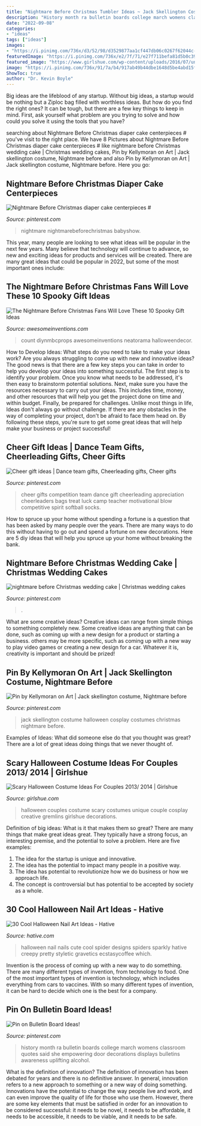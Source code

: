 ```yaml
---
title: "Nightmare Before Christmas Tumbler Ideas ~ Jack Skellington Costume Halloween Cosplay Costumes Christmas Nightmare Before"
description: "History month ra bulletin boards college march womens classroom quotes said she empowering door decorations displays bulletins awareness uplifting alcohol"
date: "2022-09-08"
categories:
- "ideas"
tags: ["ideas"]
images:
- "https://i.pinimg.com/736x/d3/52/98/d3529877aa1cf447db06c0267f62044c--ra-bulletin-boards-womens-history-month-bulletin-board.jpg"
featuredImage: "https://i.pinimg.com/736x/e2/7f/71/e27f711befa81d5b0c393bb959328624.jpg"
featured_image: "https://www.girlshue.com/wp-content/uploads/2016/07/unnamed-file-2466.jpg"
image: "https://i.pinimg.com/736x/91/7a/b4/917ab49b44dbe1648d5be4abd15f0ede.jpg"
ShowToc: true
author: "Dr. Kevin Boyle"
---
```



Big ideas are the lifeblood of any startup. Without big ideas, a startup would be nothing but a Ziploc bag filled with worthless ideas. But how do you find the right ones? It can be tough, but there are a few key things to keep in mind. First, ask yourself what problem are you trying to solve and how could you solve it using the tools that you have?

	

		
searching about Nightmare Before Christmas diaper cake centerpieces # you've visit to the right place. We have 8 Pictures about Nightmare Before Christmas diaper cake centerpieces # like nightmare before Christmas wedding cake | Christmas wedding cakes, Pin by Kellymoran on Art | Jack skellington costume, Nightmare before and also Pin by Kellymoran on Art | Jack skellington costume, Nightmare before. Here you go:
		
    
## Nightmare Before Christmas Diaper Cake Centerpieces #

<img loading=lazy src="https://i.pinimg.com/736x/91/7a/b4/917ab49b44dbe1648d5be4abd15f0ede.jpg" onerror="this.onerror=null;this.src='https://tse1.mm.bing.net/th?id=OIP.FXEgWpqsQYzZfQtoQS0WhgHaGf&amp;pid=15.1';" alt="Nightmare Before Christmas diaper cake centerpieces #">

_Source: pinterest.com_

>nightmare nightmarebeforechristmas babyshow. 

	

This year, many people are looking to see what ideas will be popular in the next few years. Many believe that technology will continue to advance, so new and exciting ideas for products and services will be created. There are many great ideas that could be popular in 2022, but some of the most important ones include: 

    
## The Nightmare Before Christmas Fans Will Love These 10 Spooky Gift Ideas

<img loading=lazy src="https://www.awesomeinventions.com/wp-content/uploads/2015/01/nightmare-clock.jpg" onerror="this.onerror=null;this.src='https://tse2.mm.bing.net/th?id=OIP.ISQgOXn9zm0nN1t5CsW9JgDYEg&amp;pid=15.1';" alt="The Nightmare Before Christmas Fans Will Love These 10 Spooky Gift Ideas">

_Source: awesomeinventions.com_

>count diynmbcprops awesomeinventions neatorama halloweendecor. 

	

How to Develop Ideas: What steps do you need to take to make your ideas work?
Are you always struggling to come up with new and innovative ideas? The good news is that there are a few key steps you can take in order to help you develop your ideas into something successful. The first step is to identify your problem. Once you know what needs to be addressed, it's then easy to brainstorm potential solutions. Next, make sure you have the resources necessary to carry out your ideas. This includes time, money, and other resources that will help you get the project done on time and within budget. Finally, be prepared for challenges. Unlike most things in life, Ideas don't always go without challenge. If there are any obstacles in the way of completing your project, don't be afraid to face them head on. By following these steps, you're sure to get some great ideas that will help make your business or project successful!

    
## Cheer Gift Ideas | Dance Team Gifts, Cheerleading Gifts, Cheer Gifts

<img loading=lazy src="https://i.pinimg.com/736x/f1/5b/94/f15b947068c6373a7939c64d0ef1f325.jpg" onerror="this.onerror=null;this.src='https://tse1.mm.bing.net/th?id=OIP.h1zk5p8trgptga8QNndjaAHaNL&amp;pid=15.1';" alt="Cheer gift ideas | Dance team gifts, Cheerleading gifts, Cheer gifts">

_Source: pinterest.com_

>cheer gifts competition team dance gift cheerleading appreciation cheerleaders bags treat luck camp teacher motivational blow competitive spirit softball socks. 

	

How to spruce up your home without spending a fortune is a question that has been asked by many people over the years. There are many ways to do this without having to go out and spend a fortune on new decorations. Here are 5 diy ideas that will help you spruce up your home without breaking the bank.

    
## Nightmare Before Christmas Wedding Cake | Christmas Wedding Cakes

<img loading=lazy src="https://i.pinimg.com/736x/17/87/58/178758e4d0dd29d326902687a4829d97.jpg" onerror="this.onerror=null;this.src='https://tse3.mm.bing.net/th?id=OIP.VsyzaC3sRsAQJ_7MWBLQegHaLH&amp;pid=15.1';" alt="nightmare before Christmas wedding cake | Christmas wedding cakes">

_Source: pinterest.com_

>. 

	

What are some creative ideas?
Creative ideas can range from simple things to something completely new. Some creative ideas are anything that can be done, such as coming up with a new design for a product or starting a business. others may be more specific, such as coming up with a new way to play video games or creating a new design for a car. Whatever it is, creativity is important and should be prized!

    
## Pin By Kellymoran On Art | Jack Skellington Costume, Nightmare Before

<img loading=lazy src="https://i.pinimg.com/736x/e2/7f/71/e27f711befa81d5b0c393bb959328624.jpg" onerror="this.onerror=null;this.src='https://tse2.mm.bing.net/th?id=OIP.Mp8I1iyD6IVREwNCH_TrrQHaJ3&amp;pid=15.1';" alt="Pin by Kellymoran on Art | Jack skellington costume, Nightmare before">

_Source: pinterest.com_

>jack skellington costume halloween cosplay costumes christmas nightmare before. 

	

Examples of Ideas: What did someone else do that you thought was great?
There are a lot of great ideas doing things that we never thought of.

    
## Scary Halloween Costume Ideas For Couples 2013/ 2014 | Girlshue

<img loading=lazy src="https://www.girlshue.com/wp-content/uploads/2016/07/unnamed-file-2466.jpg" onerror="this.onerror=null;this.src='https://tse4.mm.bing.net/th?id=OIP.TaxExAS9O8ih9m_Z3GWcbQAAAA&amp;pid=15.1';" alt="Scary Halloween Costume Ideas For Couples 2013/ 2014 | Girlshue">

_Source: girlshue.com_

>halloween couples costume scary costumes unique couple cosplay creative gremlins girlshue decorations. 

	

Definition of big ideas: What is it that makes them so great?
There are many things that make great ideas great. They typically have a strong focus, an interesting premise, and the potential to solve a problem. Here are five examples:
1. The idea for the startup is unique and innovative.
2. The idea has the potential to impact many people in a positive way.
3. The idea has potential to revolutionize how we do business or how we approach life. 
4. The concept is controversial but has potential to be accepted by society as a whole. 

    
## 30 Cool Halloween Nail Art Ideas - Hative

<img loading=lazy src="https://hative.com/wp-content/uploads/2014/10/halloween-nail-art-ideas/20-spider-halloween-nail.jpg" onerror="this.onerror=null;this.src='https://tse3.mm.bing.net/th?id=OIP.XnCMrMyY_5Rk3vJaw4YgEAHaKH&amp;pid=15.1';" alt="30 Cool Halloween Nail Art Ideas - Hative">

_Source: hative.com_

>halloween nail nails cute cool spider designs spiders sparkly hative creepy pretty styletic gravetics ecstasycoffee which. 

	

Invention is the process of coming up with a new way to do something. There are many different types of invention, from technology to food. One of the most important types of invention is technology, which includes everything from cars to vaccines. With so many different types of invention, it can be hard to decide which one is the best for a company.

    
## Pin On Bulletin Board Ideas!

<img loading=lazy src="https://i.pinimg.com/736x/d3/52/98/d3529877aa1cf447db06c0267f62044c--ra-bulletin-boards-womens-history-month-bulletin-board.jpg" onerror="this.onerror=null;this.src='https://tse2.mm.bing.net/th?id=OIP.-Cx0SlK1ztSzu8m4zZ4K6QHaNJ&amp;pid=15.1';" alt="Pin on Bulletin Board Ideas!">

_Source: pinterest.com_

>history month ra bulletin boards college march womens classroom quotes said she empowering door decorations displays bulletins awareness uplifting alcohol. 

	

What is the definition of innovation?
The definition of innovation has been debated for years and there is no definitive answer. In general, innovation refers to a new approach to something or a new way of doing something. Innovations have the potential to change the way people live and work, and can even improve the quality of life for those who use them. However, there are some key elements that must be satisfied in order for an innovation to be considered successful: it needs to be novel, it needs to be affordable, it needs to be accessible, it needs to be viable, and it needs to be safe.

